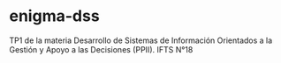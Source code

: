 # enigma-dss
TP1 de la materia Desarrollo de Sistemas de Información Orientados a la Gestión y Apoyo a las Decisiones (PPII). IFTS N°18
